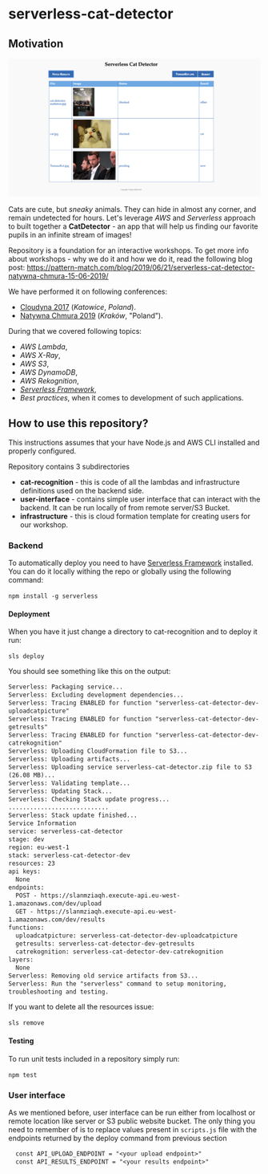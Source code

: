 # serverless-cat-detector

## Motivation

![UI sample](cat-detector-ui.png)

Cats are cute, but *sneaky* animals. They can hide in almost any corner, and remain undetected for hours. Let's leverage *AWS* and *Serverless* approach to built together a **CatDetector** - an app that will help us finding our favorite pupils in an infinite stream of images!

Repository is a foundation for an interactive workshops. To get more info about workshops - why we do it and how we do it, read the following blog post: https://pattern-match.com/blog/2019/06/21/serverless-cat-detector-natywna-chmura-15-06-2019/

We have performed it on following conferences:

- [Cloudyna 2017](https://cloudyna.net) (*Katowice*, *Poland*).
- [Natywna Chmura 2019](https://natywnachmura.pl/serverless-w-praktyce/) (*Kraków*, "Poland").

During that we covered following topics:

- *AWS Lambda*,
- *AWS X-Ray*,
- *AWS S3*,
- *AWS DynamoDB*,
- *AWS Rekognition*,
- [*Serverless Framework*](https://serverless.com),
- *Best practices*, when it comes to development of such applications.

## How to use this repository?

This instructions assumes that your have Node.js and AWS CLI installed and properly configured. 

Repository contains 3 subdirectories
* **cat-recognition** - this is code of all the lambdas and infrastructure definitions used on the backend side.
* **user-interface** - contains simple user interface that can interact with the backend. It can be run locally of from remote server/S3 Bucket.
* **infrastructure** - this is cloud formation template for creating users for our workshop.

### Backend

To automatically deploy you need to have [Serverless Framework](https://serverless.com) installed. You can do it locally withing the repo or globally using the following command:

`npm install -g serverless`

#### Deployment
When you have it just change a directory to cat-recognition and to deploy it run:

`sls deploy`

You should see something like this on the output:

```
Serverless: Packaging service...
Serverless: Excluding development dependencies...
Serverless: Tracing ENABLED for function "serverless-cat-detector-dev-uploadcatpicture"
Serverless: Tracing ENABLED for function "serverless-cat-detector-dev-getresults"
Serverless: Tracing ENABLED for function "serverless-cat-detector-dev-catrekognition"
Serverless: Uploading CloudFormation file to S3...
Serverless: Uploading artifacts...
Serverless: Uploading service serverless-cat-detector.zip file to S3 (26.08 MB)...
Serverless: Validating template...
Serverless: Updating Stack...
Serverless: Checking Stack update progress...
............................
Serverless: Stack update finished...
Service Information
service: serverless-cat-detector
stage: dev
region: eu-west-1
stack: serverless-cat-detector-dev
resources: 23
api keys:
  None
endpoints:
  POST - https://slanmziaqh.execute-api.eu-west-1.amazonaws.com/dev/upload
  GET - https://slanmziaqh.execute-api.eu-west-1.amazonaws.com/dev/results
functions:
  uploadcatpicture: serverless-cat-detector-dev-uploadcatpicture
  getresults: serverless-cat-detector-dev-getresults
  catrekognition: serverless-cat-detector-dev-catrekognition
layers:
  None
Serverless: Removing old service artifacts from S3...
Serverless: Run the "serverless" command to setup monitoring, troubleshooting and testing.
```

If you want to delete all the resources issue:

`sls remove`

#### Testing

To run unit tests included in a repository simply run:

`npm test`

### User interface

As we mentioned before, user interface can be run either from localhost or remote location like server or S3 public website bucket. The only thing you need to remember of is to replace values present in `scripts.js` file with the endpoints returned by the deploy command from previous section

```
  const API_UPLOAD_ENDPOINT = "<your upload endpoint>"
  const API_RESULTS_ENDPOINT = "<your results endpoint>"
```
